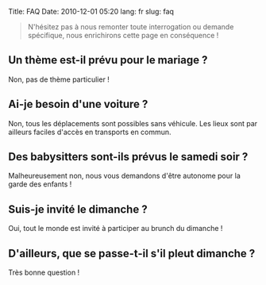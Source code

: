 Title: FAQ
Date: 2010-12-01 05:20
lang: fr
slug: faq

> N'hésitez pas à nous remonter toute interrogation ou demande spécifique, nous enrichirons cette page en conséquence !

## Un thème est-il prévu pour le mariage ?

Non, pas de thème particulier !

## Ai-je besoin d'une voiture ?

Non, tous les déplacements sont possibles sans véhicule. Les lieux sont par ailleurs faciles d'accès en transports en commun.

## Des babysitters sont-ils prévus le samedi soir ?

Malheureusement non, nous vous demandons d'être autonome pour la garde des enfants !

## Suis-je invité le dimanche ?

Oui, tout le monde est invité à participer au brunch du dimanche !

## D'ailleurs, que se passe-t-il s'il pleut dimanche ?

Très bonne question !